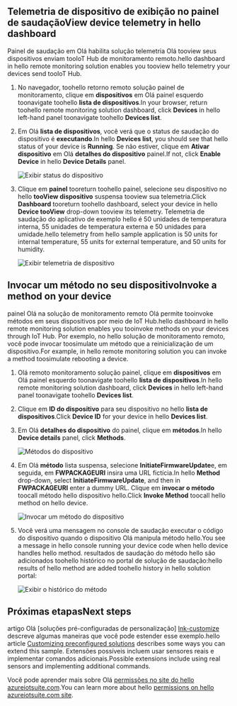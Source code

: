 ## <a name="view-device-telemetry-in-hello-dashboard"></a><span data-ttu-id="7e789-101">Telemetria de dispositivo de exibição no painel de saudação</span><span class="sxs-lookup"><span data-stu-id="7e789-101">View device telemetry in hello dashboard</span></span>
<span data-ttu-id="7e789-102">Painel de saudação em Olá habilita solução telemetria Olá tooview seus dispositivos enviam tooIoT Hub de monitoramento remoto.</span><span class="sxs-lookup"><span data-stu-id="7e789-102">hello dashboard in hello remote monitoring solution enables you tooview hello telemetry your devices send tooIoT Hub.</span></span>

1. <span data-ttu-id="7e789-103">No navegador, toohello retorno remoto solução painel de monitoramento, clique em **dispositivos** em Olá painel esquerdo toonavigate toohello **lista de dispositivos**.</span><span class="sxs-lookup"><span data-stu-id="7e789-103">In your browser, return toohello remote monitoring solution dashboard, click **Devices** in hello left-hand panel toonavigate toohello **Devices list**.</span></span>
2. <span data-ttu-id="7e789-104">Em Olá **lista de dispositivos**, você verá que o status de saudação do dispositivo é **executando**.</span><span class="sxs-lookup"><span data-stu-id="7e789-104">In hello **Devices list**, you should see that hello status of your device is **Running**.</span></span> <span data-ttu-id="7e789-105">Se não estiver, clique em **Ativar dispositivo** em Olá **detalhes do dispositivo** painel.</span><span class="sxs-lookup"><span data-stu-id="7e789-105">If not, click **Enable Device** in hello **Device Details** panel.</span></span>
   
    ![Exibir status do dispositivo][18]
3. <span data-ttu-id="7e789-107">Clique em **painel** tooreturn toohello painel, selecione seu dispositivo no hello **tooView dispositivo** suspensa tooview sua telemetria.</span><span class="sxs-lookup"><span data-stu-id="7e789-107">Click **Dashboard** tooreturn toohello dashboard, select your device in hello **Device tooView** drop-down tooview its telemetry.</span></span> <span data-ttu-id="7e789-108">Telemetria de saudação do aplicativo de exemplo hello é 50 unidades de temperatura interna, 55 unidades de temperatura externa e 50 unidades para umidade.</span><span class="sxs-lookup"><span data-stu-id="7e789-108">hello telemetry from hello sample application is 50 units for internal temperature, 55 units for external temperature, and 50 units for humidity.</span></span>
   
    ![Exibir telemetria de dispositivo][img-telemetry]

## <a name="invoke-a-method-on-your-device"></a><span data-ttu-id="7e789-110">Invocar um método no seu dispositivo</span><span class="sxs-lookup"><span data-stu-id="7e789-110">Invoke a method on your device</span></span>
<span data-ttu-id="7e789-111">painel Olá na solução de monitoramento remoto Olá permite tooinvoke métodos em seus dispositivos por meio de IoT Hub.</span><span class="sxs-lookup"><span data-stu-id="7e789-111">hello dashboard in hello remote monitoring solution enables you tooinvoke methods on your devices through IoT Hub.</span></span> <span data-ttu-id="7e789-112">Por exemplo, no hello solução de monitoramento remoto, você pode invocar toosimulate um método que a reinicialização de um dispositivo.</span><span class="sxs-lookup"><span data-stu-id="7e789-112">For example, in hello remote monitoring solution you can invoke a method toosimulate rebooting a device.</span></span>

1. <span data-ttu-id="7e789-113">Olá remoto monitoramento solução painel, clique em **dispositivos** em Olá painel esquerdo toonavigate toohello **lista de dispositivos**.</span><span class="sxs-lookup"><span data-stu-id="7e789-113">In hello remote monitoring solution dashboard, click **Devices** in hello left-hand panel toonavigate toohello **Devices list**.</span></span>
2. <span data-ttu-id="7e789-114">Clique em **ID do dispositivo** para seu dispositivo no hello **lista de dispositivos**.</span><span class="sxs-lookup"><span data-stu-id="7e789-114">Click **Device ID** for your device in hello **Devices list**.</span></span>
3. <span data-ttu-id="7e789-115">Em Olá **detalhes do dispositivo** do painel, clique em **métodos**.</span><span class="sxs-lookup"><span data-stu-id="7e789-115">In hello **Device details** panel, click **Methods**.</span></span>
   
    ![Métodos do dispositivo][13]
4. <span data-ttu-id="7e789-117">Em Olá **método** lista suspensa, selecione **InitiateFirmwareUpdate**e, em seguida, em **FWPACKAGEURI** insira uma URL fictícia.</span><span class="sxs-lookup"><span data-stu-id="7e789-117">In hello **Method** drop-down, select **InitiateFirmwareUpdate**, and then in **FWPACKAGEURI** enter a dummy URL.</span></span> <span data-ttu-id="7e789-118">Clique em **invocar o método** toocall método hello dispositivo hello.</span><span class="sxs-lookup"><span data-stu-id="7e789-118">Click **Invoke Method** toocall hello method on hello device.</span></span>
   
    ![Invocar um método do dispositivo][14]
   

5. <span data-ttu-id="7e789-120">Você verá uma mensagem no console de saudação executar o código do dispositivo quando o dispositivo Olá manipula método hello.</span><span class="sxs-lookup"><span data-stu-id="7e789-120">You see a message in hello console running your device code when hello device handles hello method.</span></span> <span data-ttu-id="7e789-121">resultados de saudação do método hello são adicionados toohello histórico no portal de solução de saudação:</span><span class="sxs-lookup"><span data-stu-id="7e789-121">hello results of hello method are added toohello history in hello solution portal:</span></span>

    ![Exibir o histórico do método][img-method-history]

## <a name="next-steps"></a><span data-ttu-id="7e789-123">Próximas etapas</span><span class="sxs-lookup"><span data-stu-id="7e789-123">Next steps</span></span>
<span data-ttu-id="7e789-124">artigo Olá [soluções pré-configuradas de personalização] [ lnk-customize] descreve algumas maneiras que você pode estender esse exemplo.</span><span class="sxs-lookup"><span data-stu-id="7e789-124">hello article [Customizing preconfigured solutions][lnk-customize] describes some ways you can extend this sample.</span></span> <span data-ttu-id="7e789-125">Extensões possíveis incluem usar sensores reais e implementar comandos adicionais.</span><span class="sxs-lookup"><span data-stu-id="7e789-125">Possible extensions include using real sensors and implementing additional commands.</span></span>

<span data-ttu-id="7e789-126">Você pode aprender mais sobre Olá [permissões no site do hello azureiotsuite.com][lnk-permissions].</span><span class="sxs-lookup"><span data-stu-id="7e789-126">You can learn more about hello [permissions on hello azureiotsuite.com site][lnk-permissions].</span></span>

[13]: ./media/iot-suite-visualize-connecting/suite4.png
[14]: ./media/iot-suite-visualize-connecting/suite7-1.png
[18]: ./media/iot-suite-visualize-connecting/suite10.png
[img-telemetry]: ./media/iot-suite-visualize-connecting/telemetry.png
[img-method-history]: ./media/iot-suite-visualize-connecting/history.png
[lnk-customize]: ../articles/iot-suite/iot-suite-guidance-on-customizing-preconfigured-solutions.md
[lnk-permissions]: ../articles/iot-suite/iot-suite-permissions.md
